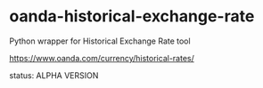 # oanda-historical-exchange-rate
Python wrapper for Historical Exchange Rate tool 

https://www.oanda.com/currency/historical-rates/

status: ALPHA VERSION
